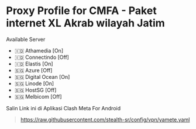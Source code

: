 # Proxy Profile for CMFA - Paket internet XL Akrab wilayah Jatim
Available Server
- 🇮🇩 Athamedia [On]
- 🇮🇩 Connectindo [Off]
- 🇮🇩 Elastis [On]
- 🇸🇬 Azure [Off]
- 🇸🇬 Digital Ocean [On]
- 🇸🇬 Linode [On]
- 🇸🇬 HostSG [Off]
- 🇸🇬 Melbicom [Off]

Salin Link ini di Aplikasi Clash Meta For Android
> https://raw.githubusercontent.com/stealth-sr/config/vpn/yamete.yaml
